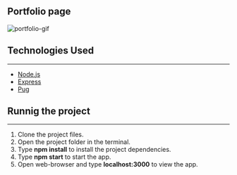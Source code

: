 ## Portfolio page
![portfolio-gif](https://icecube-eu-291.icedrive.io/download?p=koZXtprsdirUbD3qXk2K4cVwmFLO1Z66A1oQ8HN5F2yYfgjyNB.np79RjgYh.3q1NCyjzmHbFnmOv0sgHTrEWzMGiJBX1MD6TFwApKID52Q4Xhn5psdxKpK35uUfnyob4QM_7YPOd8p7ciB2mV8m4JKlk2PgIPXjQa_R9sTosJhTJ.oGBzhexARmQgVdsxo4OR0W8VAedYT8y8JxymCAqg--)

## Technologies Used
---
- [Node.js](https://nodejs.org/en/docs/)
- [Express](https://expressjs.com/)
- [Pug](https://pugjs.org/api/getting-started.html)

## Runnig the project
---
1. Clone the project files.
2. Open the project folder in the terminal.
3. Type **npm install** to install the project dependencies.
4. Type **npm start** to start the app.
5. Open web-browser and type **localhost:3000** to view the app.

